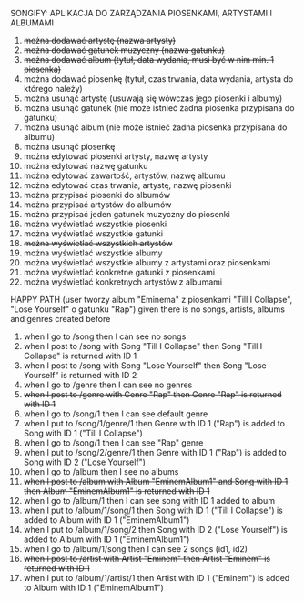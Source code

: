 SONGIFY: APLIKACJA DO ZARZĄDZANIA PIOSENKAMI, ARTYSTAMI I ALBUMAMI

1. ~~można dodawać artystę (nazwa artysty)~~
2. ~~można dodawać gatunek muzyczny (nazwa gatunku)~~
3. ~~można dodawać album (tytuł, data wydania, musi być w nim min. 1 piosenka)~~
4. można dodawać piosenkę (tytuł, czas trwania, data wydania, artysta do którego należy)
5. można usunąć artystę (usuwają się wówczas jego piosenki i albumy)
6. można usunąć gatunek (nie może istnieć żadna piosenka przypisana do gatunku)
7. można usunąć album (nie może istnieć żadna piosenka przypisana do albumu)
8. można usunąć piosenkę
9. można edytować piosenki artysty, nazwę artysty
10. można edytować nazwę gatunku
11. można edytować zawartość, artystów, nazwę albumu
12. można edytować czas trwania, artystę, nazwę piosenki
13. można przypisać piosenki do albumów
14. można przypisać artystów do albumów
15. można przypisać jeden gatunek muzyczny do piosenki
16. można wyświetlać wszystkie piosenki
17. można wyświetlać wszystkie gatunki
18. ~~można wyświetlać wszystkich artystów~~
19. można wyświetlać wszystkie albumy
20. można wyświetlać wszystkie albumy z artystami oraz piosenkami
21. można wyświetlać konkretne gatunki z piosenkami
22. można wyświetlać konkretnych artystów z albumami

HAPPY PATH (user tworzy album "Eminema" z piosenkami "Till I Collapse", "Lose Yourself" o gatunku "Rap")
given there is no songs, artists, albums and genres created before
1. when I go to /song then I can see no songs
2. when I post to /song with Song "Till I Collapse" then Song "Till I Collapse" is returned with ID 1
3. when I post to /song with Song "Lose Yourself" then Song "Lose Yourself" is returned with ID 2
4. when I go to /genre then I can see no genres
5. ~~when I post to /genre with Genre "Rap" then Genre "Rap" is returned with ID 1~~
6. when I go to /song/1 then I can see default genre
7. when I put to /song/1/genre/1 then Genre with ID 1 ("Rap") is added to Song with ID 1 ("Till I Collapse")
8. when I go to /song/1 then I can see "Rap" genre
9. when I put to /song/2/genre/1 then Genre with ID 1 ("Rap") is added to Song with ID 2 ("Lose Yourself")
10. when I go to /album then I see no albums
11. ~~when I post to /album with Album "EminemAlbum1" and Song with ID 1 then Album "EminemAlbum1" is returned with ID 1~~
12. when I go to /album/1 then I can see song with ID 1 added to album
13. when I put to /album/1/song/1 then Song with ID 1 ("Till I Collapse") is added to Album with ID 1 ("EminemAlbum1")
14. when I put to /album/1/song/2 then Song with ID 2 ("Lose Yourself") is added to Album with ID 1 ("EminemAlbum1")
15. when I go to /album/1/song then I can see 2 songs (id1, id2)
16. ~~when I post to /artist with Artist "Eminem" then Artist "Eminem" is returned with ID 1~~
17. when I put to /album/1/artist/1 then Artist with ID 1 ("Eminem") is added to Album with ID 1 ("EminemAlbum1")
